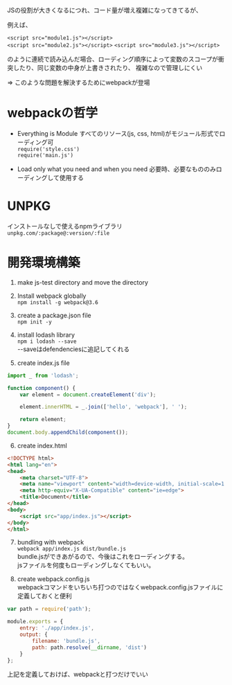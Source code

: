 JSの役割が大きくなるにつれ、コード量が増え複雑になってきてるが、

例えば、

```<script src="module1.js"></script>```  
```<script src="module2.js"></script>```
```<script src="module3.js"></script>```

のように連続で読み込んだ場合、ローディング順序によって変数のスコープが衝突したり、同じ変数の中身が上書きされたり、
複雑なので管理しにくい

⇒ このような問題を解決するためにwebpackが登場

# webpackの哲学
- Everything is Module すべてのリソース(js, css, html)がモジュール形式でローディング可  
```require('style.css')```  
```require('main.js')```

- Load only what you need and when you need 必要時、必要なもののみローディングして使用する

# UNPKG  
インストールなしで使えるnpmライブラリ
```unpkg.com/:package@:version/:file```

# 開発環境構築
1. make js-test directory and move the directory  

2. Install webpack globally  
```npm install -g webpack@3.6```

3. create a package.json file  
```npm init -y```  

4. install lodash library  
```npm i lodash --save```  
--saveはdefendenciesに追記してくれる

5. create index.js file  
```javascript
import _ from 'lodash';

function component() {
    var element = document.createElement('div');

    element.innerHTML = _.join(['hello', 'webpack'], ' ');

    return element;
}
document.body.appendChild(component());
```

6. create index.html  
```html
<!DOCTYPE html>
<html lang="en">
<head>
    <meta charset="UTF-8">
    <meta name="viewport" content="width=device-width, initial-scale=1.0">
    <meta http-equiv="X-UA-Compatible" content="ie=edge">
    <title>Document</title>
</head>
<body>
    <script src="app/index.js"></script>    
</body>
</html>
```

7. bundling with webpack  
```webpack app/index.js dist/bundle.js```  
bundle.jsができあがるので、今後はこれをローディングする。  
jsファイルを何度もローディングしなくてもいい。

8. create webpack.config.js  
webpackコマンドをいちいち打つのではなくwebpack.config.jsファイルに定義しておくと便利
```javascript
var path = require('path');

module.exports = {
    entry: './app/index.js',
    output: {
        filename: 'bundle.js',
        path: path.resolve(__dirname, 'dist')
    }
};
```
上記を定義しておけば、webpackと打つだけでいい
